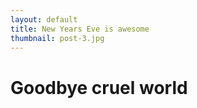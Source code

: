 ```yaml
---
layout: default
title: New Years Eve is awesome
thumbnail: post-3.jpg
---
```


# Goodbye cruel world
